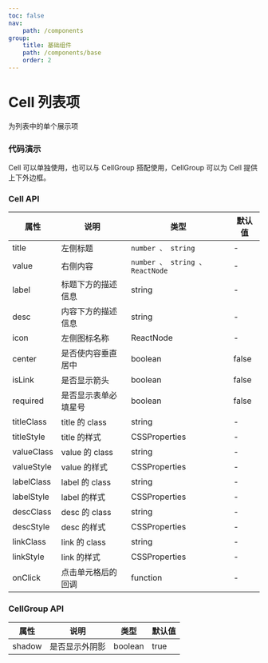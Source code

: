 ```yaml
---
toc: false
nav:
    path: /components
group:
    title: 基础组件
    path: /components/base
    order: 2
---
```


# Cell 列表项

为列表中的单个展示项

### 代码演示

Cell 可以单独使用，也可以与 CellGroup 搭配使用，CellGroup 可以为 Cell 提供上下外边框。

<code src="./demo/index.tsx"></code>

### Cell API

| 属性      | 说明                 | 类型                           | 默认值 |
| --------- | -------------------- | ------------------------------ | ------ |
| title     | 左侧标题             | `number 、 string`             | -      |
| value     | 右侧内容             | `number 、 string 、ReactNode` | -      |
| label     | 标题下方的描述信息   | string                         | -      |
| desc      | 内容下方的描述信息   | string                         | -      |
| icon      | 左侧图标名称         | ReactNode                      | -      |
| center    | 是否使内容垂直居中   | boolean                        | false  |
| isLink    | 是否显示箭头         | boolean                        | false  |
| required  | 是否显示表单必填星号 | boolean                        | false  |
| titleClass  | title 的 class | string                             | -  |
| titleStyle  | title 的样式 | CSSProperties                        | -  |
| valueClass  | value 的 class | string                             | -  |
| valueStyle  | value 的样式  | CSSProperties                        | -  |
| labelClass  |  label 的 class | string                             | -  |
| labelStyle  | label 的样式 | CSSProperties                        | -  |
| descClass  |  desc 的 class  | string                             | -  |
| descStyle  |  desc 的样式   | CSSProperties                        | -  |
| linkClass  | link 的 class  | string                              | -  |
| linkStyle  | link  的样式 | CSSProperties                        | -  |
| onClick   | 点击单元格后的回调   | function                       | -      |

### CellGroup API

| 属性      | 说明             | 类型    | 默认值 |
| --------- | ---------------- | ------- | ------ |
| shadow    | 是否显示外阴影   | boolean | true   |

